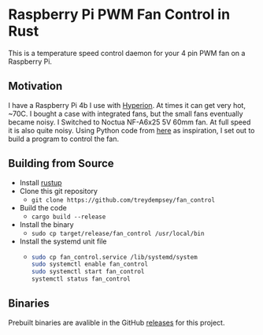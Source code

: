 # Raspberry Pi PWM Fan Control in Rust

This is a temperature speed control daemon for your 4 pin PWM fan on a Raspberry Pi.

## Motivation

I have a Raspberry Pi 4b I use with [Hyperion](https://hyperion-project.org/forum/).
At times it can get very hot, ~70C. I bought a case with integrated fans, but the small
fans eventually became noisy. I Switched to Noctua NF-A6x25 5V 60mm fan. At full speed
it is also quite noisy. Using Python code from [here](https://blog.driftking.tw/en/2019/11/Using-Raspberry-Pi-to-Control-a-PWM-Fan-and-Monitor-its-Speed/) as inspiration, I set out to build a program to control the fan.

## Building from Source

* Install [rustup](https://rustup.rs/)
* Clone this git repository
    * ```git clone https://github.com/treydempsey/fan_control```
* Build the code
    * ```cargo build --release``` 
* Install the binary
    * ```sudo cp target/release/fan_control /usr/local/bin```
* Install the systemd unit file
    * ```bash
      sudo cp fan_control.service /lib/systemd/system
      sudo systemctl enable fan_control
      sudo systemctl start fan_control
      systemctl status fan_control
      ````


## Binaries

Prebuilt binaries are avalible in the GitHub [releases](https://github.com/treydempsey/fan_control/releases) for this project.

